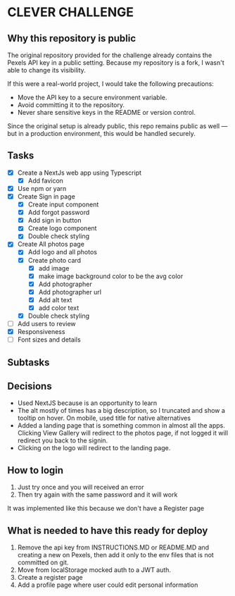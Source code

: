 # CLEVER CHALLENGE

## Why this repository is public

The original repository provided for the challenge already contains the Pexels API key in a public setting. Because my repository is a fork, I wasn't able to change its visibility.

If this were a real-world project, I would take the following precautions:

- Move the API key to a secure environment variable.
- Avoid committing it to the repository.
- Never share sensitive keys in the README or version control.

Since the original setup is already public, this repo remains public as well — but in a production environment, this would be handled securely.

## Tasks

- [x] Create a NextJs web app using Typescript
  - [x] Add favicon
- [x] Use npm or yarn
- [x] Create Sign in page
  - [x] Create input component
  - [x] Add forgot password
  - [x] Add sign in button
  - [x] Create logo component
  - [x] Double check styling
- [x] Create All photos page
  - [x] Add logo and all photos
  - [x] Create photo card
    - [x] add image
    - [x] make image background color to be the avg color
    - [x] Add photographer
    - [x] Add photographer url
    - [x] Add alt text
    - [x] add color text
  - [x] Double check styling
- [ ] Add users to review
- [x] Responsiveness
- [ ] Font sizes and details

## Subtasks

## Decisions

- Used NextJS because is an opportunity to learn
- The alt mostly of times has a big description, so I truncated and show a tooltip on hover. On mobile, used title for native alternatives
- Added a landing page that is something common in almost all the apps. Clicking View Gallery will redirect to the photos page, if not logged it will redirect you back to the signin.
- Clicking on the logo will redirect to the landing page.

## How to login

1. Just try once and you will received an error
2. Then try again with the same password and it will work

It was implemented like this because we don't have a Register page

## What is needed to have this ready for deploy

1. Remove the api key from INSTRUCTIONS.MD or README.MD and creating a new on Pexels, then add it only to the env files that is not committed on git.
2. Move from localStorage mocked auth to a JWT auth.
3. Create a register page
4. Add a profile page where user could edit personal information
